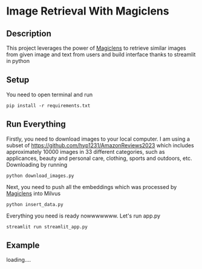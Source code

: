 # Image Retrieval With Magiclens
## Description
This project leverages the power of [Magiclens](https://github.com/google-deepmind/magiclens) to retrieve similar images from given image and text from users and build interface thanks to streamlit in python
## Setup
You need to open terminal and run 
```
pip install -r requirements.txt
```
## Run Everything
Firstly, you need to download images to your local computer. I am using a subset of https://github.com/hyp1231/AmazonReviews2023 which includes approximately 10000 images in 33 different categories, such as applicances, beauty and personal care, clothing, sports and outdoors, etc.
Downloading by running
```
python download_images.py
```
Next, you need to push all the embeddings which was processed by [Magiclens](https://github.com/google-deepmind/magiclens) into Milvus
```
python insert_data.py
```
Everything you need is ready nowwwwwww. Let's run app.py 
```
streamlit run streamlit_app.py
```
## Example 
loading....
